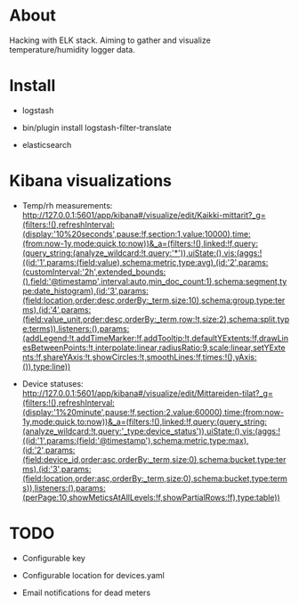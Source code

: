 # About

Hacking with ELK stack. Aiming to gather and visualize temperature/humidity logger data.


# Install

 * logstash

 * bin/plugin install logstash-filter-translate
 
 * elasticsearch


# Kibana visualizations

 * Temp/rh measurements: http://127.0.0.1:5601/app/kibana#/visualize/edit/Kaikki-mittarit?_g=(filters:!(),refreshInterval:(display:'10%20seconds',pause:!f,section:1,value:10000),time:(from:now-1y,mode:quick,to:now))&_a=(filters:!(),linked:!f,query:(query_string:(analyze_wildcard:!t,query:'*')),uiState:(),vis:(aggs:!((id:'1',params:(field:value),schema:metric,type:avg),(id:'2',params:(customInterval:'2h',extended_bounds:(),field:'@timestamp',interval:auto,min_doc_count:1),schema:segment,type:date_histogram),(id:'3',params:(field:location,order:desc,orderBy:_term,size:10),schema:group,type:terms),(id:'4',params:(field:value_unit,order:desc,orderBy:_term,row:!t,size:2),schema:split,type:terms)),listeners:(),params:(addLegend:!t,addTimeMarker:!f,addTooltip:!t,defaultYExtents:!f,drawLinesBetweenPoints:!t,interpolate:linear,radiusRatio:9,scale:linear,setYExtents:!f,shareYAxis:!t,showCircles:!t,smoothLines:!f,times:!(),yAxis:()),type:line))

 * Device statuses: http://127.0.0.1:5601/app/kibana#/visualize/edit/Mittareiden-tilat?_g=(filters:!(),refreshInterval:(display:'1%20minute',pause:!f,section:2,value:60000),time:(from:now-1y,mode:quick,to:now))&_a=(filters:!(),linked:!f,query:(query_string:(analyze_wildcard:!t,query:'_type:device_status')),uiState:(),vis:(aggs:!((id:'1',params:(field:'@timestamp'),schema:metric,type:max),(id:'2',params:(field:device_id,order:asc,orderBy:_term,size:0),schema:bucket,type:terms),(id:'3',params:(field:location,order:asc,orderBy:_term,size:0),schema:bucket,type:terms)),listeners:(),params:(perPage:10,showMeticsAtAllLevels:!f,showPartialRows:!f),type:table))


# TODO

 * Configurable key

 * Configurable location for devices.yaml

 * Email notifications for dead meters

